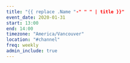 ```yaml
---
title: "{{ replace .Name "-" " " | title }}"
event_date: 2020-01-31
start: 13:00
end: 14:00
timezone: "America/Vancouver"
location: "#channel"
freq: weekly
admin_include: true
---
```


